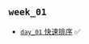 ## `week_01`
- [`day_01` 快速排序](https://github.com/cherry77-cloud/Rookie2024_07/blob/main/week_01/day_01.md) ✅
